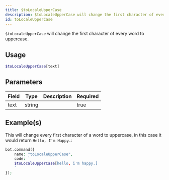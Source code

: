 ```yaml
---
title: $toLocaleUpperCase
description: $toLocaleUpperCase will change the first character of every word to uppercase.
id: toLocaleUpperCase
---
```


`$toLocaleUpperCase` will change the first character of every word to uppercase.

## Usage

```php
$toLocaleUpperCase[text]
```

## Parameters

| Field | Type   | Description | Required |
|-------|--------|-------------|----------|
| text  | string |             | true     |

## Example(s)

This will change every first character of a word to uppercase, in this case it would return `Hello, I'm Happy.`:

```php
bot.command({
    name: "toLocaleUpperCase",
    code: `
    $toLocaleUpperCase[hello, i'm happy.]
    `
});
```